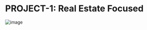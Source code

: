 # PROJECT-1: Real Estate Focused
![image](https://user-images.githubusercontent.com/105663954/179636524-0b0aff1c-9a1f-4655-baea-00fbaf4584f4.png)
